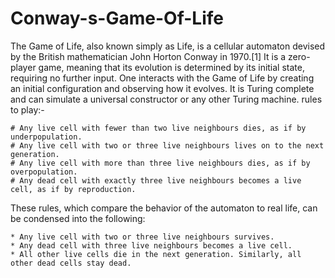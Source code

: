 # Conway-s-Game-Of-Life
The Game of Life, also known simply as Life, is a cellular automaton devised by the British mathematician John Horton Conway in 1970.[1] It is a zero-player game, meaning that its evolution is determined by its initial state, requiring no further input. One interacts with the Game of Life by creating an initial configuration and observing how it evolves. It is Turing complete and can simulate a universal constructor or any other Turing machine. 
rules to play:-

    # Any live cell with fewer than two live neighbours dies, as if by underpopulation.
    # Any live cell with two or three live neighbours lives on to the next generation.
    # Any live cell with more than three live neighbours dies, as if by overpopulation.
    # Any dead cell with exactly three live neighbours becomes a live cell, as if by reproduction.

These rules, which compare the behavior of the automaton to real life, can be condensed into the following:

    * Any live cell with two or three live neighbours survives.
    * Any dead cell with three live neighbours becomes a live cell.
    * All other live cells die in the next generation. Similarly, all other dead cells stay dead.
